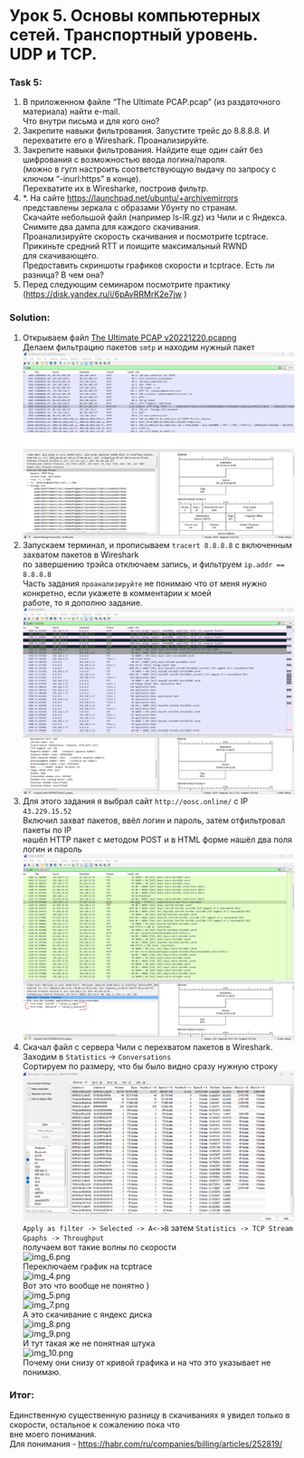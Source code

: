 # Урок 5. Основы компьютерных сетей. Транспортный уровень. UDP и TCP.

### Task 5:

1. В приложенном файле “The Ultimate PCAP.pcap” (из раздаточного материала) найти e-mail. <br>
    Что внутри письма и для кого оно? <br>
2. Закрепите навыки фильтрования. Запустите трейс до 8.8.8.8. И перехватите его в Wireshark. Проанализируйте. <br>
3. Закрепите навыки фильтрования. Найдите еще один сайт без шифрования с возможностью ввода логина/пароля. <br>
    (можно в гугл настроить соответствующую выдачу по запросу с ключом “-inurl:https” в конце). <br>
    Перехватите их в Wiresharke, построив фильтр.
4. *. На сайте https://launchpad.net/ubuntu/+archivemirrors представлены зеркала с образами Убунту по странам. <br>
    Скачайте небольшой файл (например ls-lR.gz) из Чили и с Яндекса. Снимите два дампа для каждого скачивания. <br> 
    Проанализируйте скорость скачивания и посмотрите tcptrace. Прикиньте средний RTT и поищите максимальный RWND <br>
    для скачивающего. <br>
    Предоставить скриншоты графиков скорости и tcptrace. Есть ли разница? В чем она?
5. Перед следующим семинаром посмотрите практику (https://disk.yandex.ru/i/6pAvRRMrK2e7jw )

### Solution:

1. Открываем файл [The Ultimate PCAP v20221220.pcapng](..%2FThe%20Ultimate%20PCAP%20v20221220.pcapng) <br>
    Делаем фильтрацию пакетов ```smtp``` и находим нужный пакет <br>
![img.png](img.png)
2. Запускаем терминал, и прописываем ```tracert 8.8.8.8``` с включенным захватом пакетов в Wireshark <br>
    по завершению трэйса отключаем запись, и фильтруем ```ip.addr == 8.8.8.8``` <br>
    Часть задания ```проанализируйте``` не понимаю что от меня нужно конкретно, если укажете в комментарии к моей <br>
    работе, то я дополню задание. <br>
![img_1.png](img_1.png)
3. Для этого задания я выбрал сайт ```http://oosc.online/``` с IP ```43.229.15.52``` <br>
    Включил захват пакетов, ввёл логин и пароль, затем отфильтровал пакеты по IP <br>
    нашёл HTTP пакет с методом POST и в HTML форме нашёл два поля логин и пароль <br>
![img_2.png](img_2.png)
4. Скачал файл с сервера Чили с перехватом пакетов в Wireshark. Заходим в ```Statistics``` -> ```Conversations``` <br>
Сортируем по размеру, что бы было видно сразу нужную строку <br>
![img_3.png](img_3.png) <br>
```Apply as filter -> Selected -> A<->B``` затем ```Statistics -> TCP Stream Gpaphs -> Throughput``` <br>
получаем вот такие волны по скорости <br>
![img_6.png](img_6.png) <br>
Переключаем график на tcptrace <br>
![img_4.png](img_4.png) <br>
Вот это что вообще не понятно ) <br>
![img_5.png](img_5.png) <br>
![img_7.png](img_7.png) <br>
А это скачивание с яндекс диска <br>
![img_8.png](img_8.png) <br>
![img_9.png](img_9.png) <br>
И тут такая же не понятная штука <br>
![img_10.png](img_10.png) <br>
Почему они снизу от кривой графика и на что это указывает не понимаю. <br>
### Итог:
Единственную существенную разницу в скачиваниях я увидел только в скорости, остальное к сожалению пока что <br>
вне моего понимания. <br>
Для понимания - https://habr.com/ru/companies/billing/articles/252819/








